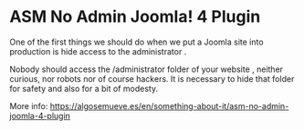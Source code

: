 # ASM No Admin Joomla! 4 Plugin

One of the first things we should do when we put a Joomla site into production is hide access to the administrator .

Nobody should access the /administrator folder of your website , neither curious, nor robots nor of course hackers. It is necessary to hide that folder for safety and also for a bit of modesty.

More info: https://algosemueve.es/en/something-about-it/asm-no-admin-joomla-4-plugin
